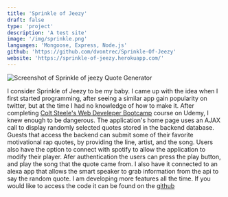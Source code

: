 ```yaml
---
title: 'Sprinkle of Jeezy'
draft: false
type: 'project'
description: 'A test site'
image: '/img/sprinkle.png'
languages: 'Mongoose, Express, Node.js'
github: 'https://github.com/dvontrec/Sprinkle-Of-Jeezy'
website: 'https://sprinkle-of-jeezy.herokuapp.com/'
---
```


<div class="text-center">
	<img class="img-fluid float-center rounded img-thumbnail" src="/img/sprinkle.png" alt="Screenshot of Sprinkle of jeezy Quote Generator">
</div>
<div class="description">
	<p>I consider Sprinkle of Jeezy to be my baby.  I came up with the idea when I first started programming, after seeing a similar app gain popularity on twitter, but at the time I had no knowledge of how to make it.  After completing <span><a href="https://www.udemy.com/share/100026/">Colt Steele's Web Develeper Bootcamp</a></span> course on Udemy, I knew enough to be dangerous.  The application's home page uses an AJAX call to display randomly selected quotes stored in the backend database.  Guests that access the backend can submit some of their favorite motivational rap quotes, by providing the line, artist, and the song. Users also have the option to connect with spotify to allow the application to modify their player.  Afer authentication the users can press the play button, and play the song that the quote came from.  I also have it connected to an alexa app that allows the smart speaker to grab information from the api to say the random quote.  I am developing more features all the time. If you would like to access the code it can be found on the <span><a href="https://github.com/dvontrec/Sprinkle-Of-Jeezy">github</a></span></p>
</div>
<div style="display:flex;justify-content:space-around;">
	<a href="https://github.com/dvontrec/Sprinkle-Of-Jeezy"><i class="fab fa-github fa-2x"></i></a>
	<a href="https://sprinkle-of-jeezy.herokuapp.com/"><i class="fas fa-link fa-2x"></i></a>
</div>
